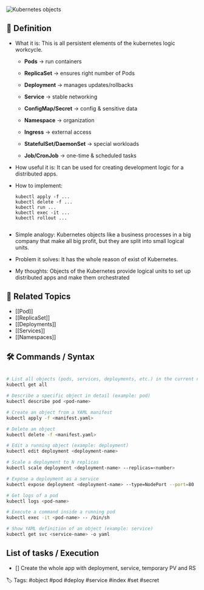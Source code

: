 
![Kubernetes objects](kuber-objects.png)
## 📌 Definition

- What it is: This is all persistent elements of the kubernetes logic workcycle.
	- **Pods** → run containers
	    
	- **ReplicaSet** → ensures right number of Pods
	    
	- **Deployment** → manages updates/rollbacks
	    
	- **Service** → stable networking
	    
	- **ConfigMap/Secret** → config & sensitive data
	    
	- **Namespace** → organization
	    
	- **Ingress** → external access
	    
	- **StatefulSet/DaemonSet** → special workloads
	    
	- **Job/CronJob** → one-time & scheduled tasks

- How useful it is:
	It can be used for creating development logic for a distributed apps.

- How to implement:
  ```
  kubectl apply -f ...
  kubectl delete -f ...
  kubectl run ...
  kubectl exec -it ...
  kubectl rollout ...
	  
  ```

- Simple analogy:
  Kubernetes objects like a business processes in a big company that make all big profit, but they are split into small logical units.

- Problem it solves:
  It has the whole reason of exist of Kubernetes.

- My thoughts:
  Objects of the Kubernetes provide logical units to set up distributed apps and make them orchestrated

  

## 🔗 Related Topics
- [[Pod]]
- [[ReplicaSet]]
- [[Deployments]]
- [[Services]]
- [[Namespaces]]


## 🛠 Commands / Syntax

```bash

# List all objects (pods, services, deployments, etc.) in the current namespace
kubectl get all

# Describe a specific object in detail (example: pod)
kubectl describe pod <pod-name>

# Create an object from a YAML manifest
kubectl apply -f <manifest.yaml>

# Delete an object
kubectl delete -f <manifest.yaml>

# Edit a running object (example: deployment)
kubectl edit deployment <deployment-name>

# Scale a deployment to N replicas
kubectl scale deployment <deployment-name> --replicas=<number>

# Expose a deployment as a service
kubectl expose deployment <deployment-name> --type=NodePort --port=80

# Get logs of a pod
kubectl logs <pod-name>

# Execute a command inside a running pod
kubectl exec -it <pod-name> -- /bin/sh

# Show YAML definition of an object (example: service)
kubectl get svc <service-name> -o yaml

```

  

## List of tasks / Execution

- [] Create the whole app with deployment, service, temporary PV and RS

  

🏷️ Tags: #object #pod #deploy #service #index #set #secret